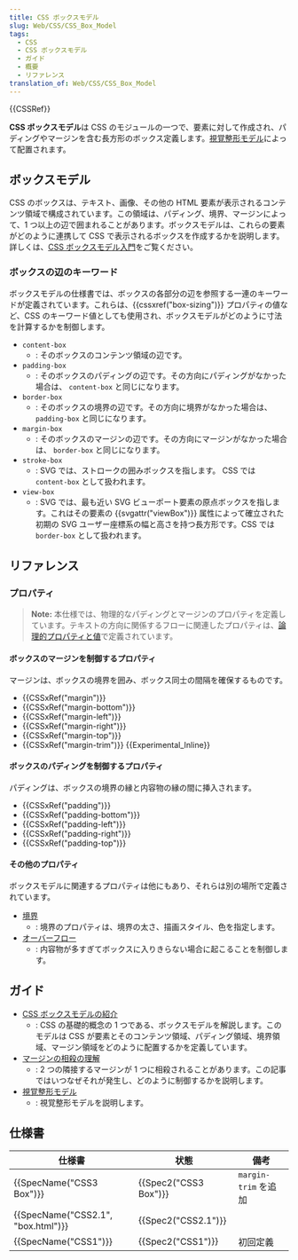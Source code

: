 ```yaml
---
title: CSS ボックスモデル
slug: Web/CSS/CSS_Box_Model
tags:
  - CSS
  - CSS ボックスモデル
  - ガイド
  - 概要
  - リファレンス
translation_of: Web/CSS/CSS_Box_Model
---
```

{{CSSRef}}

**CSS ボックスモデル**は CSS のモジュールの一つで、要素に対して作成され、パディングやマージンを含む長方形のボックス定義します。[視覚整形モデル](/ja/docs/Web/CSS/Visual_formatting_model)によって配置されます。

## ボックスモデル

CSS のボックスは、テキスト、画像、その他の HTML 要素が表示されるコンテンツ領域で構成されています。この領域は、パディング、境界、マージンによって、1 つ以上の辺で囲まれることがあります。ボックスモデルは、これらの要素がどのように連携して CSS で表示されるボックスを作成するかを説明します。詳しくは、[CSS ボックスモデル入門](/ja/docs/Web/CSS/CSS_Box_Model/Introduction_to_the_CSS_box_model)をご覧ください。

### ボックスの辺のキーワード

ボックスモデルの仕様書では、ボックスの各部分の辺を参照する一連のキーワードが定義されています。これらは、{{cssxref("box-sizing")}} プロパティの値など、CSS のキーワード値としても使用され、ボックスモデルがどのように寸法を計算するかを制御します。

- `content-box`
  - : そのボックスのコンテンツ領域の辺です。
- `padding-box`
  - : そのボックスのパディングの辺です。その方向にパディングがなかった場合は、 `content-box` と同じになります。
- `border-box`
  - : そのボックスの境界の辺です。その方向に境界がなかった場合は、 `padding-box` と同じになります。
- `margin-box`
  - : そのボックスのマージンの辺です。その方向にマージンがなかった場合は、 `border-box` と同じになります。
- `stroke-box`
  - : SVG では、ストロークの囲みボックスを指します。 CSS では `content-box` として扱われます。
- `view-box`
  - : SVG では、最も近い SVG ビューポート要素の原点ボックスを指します。これはその要素の {{svgattr("viewBox")}} 属性によって確立された初期の SVG ユーザー座標系の幅と高さを持つ長方形です。CSS では `border-box` として扱われます。

## リファレンス

### プロパティ

> **Note:** 本仕様では、物理的なパディングとマージンのプロパティを定義しています。テキストの方向に関係するフローに関連したプロパティは、[論理的プロパティと値](/ja/docs/Web/CSS/CSS_Logical_Properties)で定義されています。

#### ボックスのマージンを制御するプロパティ

マージンは、ボックスの境界を囲み、ボックス同士の間隔を確保するものです。

- {{CSSxRef("margin")}}
- {{CSSxRef("margin-bottom")}}
- {{CSSxRef("margin-left")}}
- {{CSSxRef("margin-right")}}
- {{CSSxRef("margin-top")}}
- {{CSSxRef("margin-trim")}} {{Experimental_Inline}}

#### ボックスのパディングを制御するプロパティ

パディングは、ボックスの境界の縁と内容物の縁の間に挿入されます。

- {{CSSxRef("padding")}}
- {{CSSxRef("padding-bottom")}}
- {{CSSxRef("padding-left")}}
- {{CSSxRef("padding-right")}}
- {{CSSxRef("padding-top")}}

#### その他のプロパティ

ボックスモデルに関連するプロパティは他にもあり、それらは別の場所で定義されています。

- [境界](/ja/docs/Web/CSS/CSS_Backgrounds_and_Borders)
  - : 境界のプロパティは、境界の太さ、描画スタイル、色を指定します。
- [オーバーフロー](/ja/docs/Web/CSS/overflow)
  - : 内容物が多すぎてボックスに入りきらない場合に起こることを制御します。

## ガイド

- [CSS ボックスモデルの紹介](/ja/docs/Web/CSS/CSS_Box_Model/Introduction_to_the_CSS_box_model)
  - : CSS の基礎的概念の 1 つである、ボックスモデルを解説します。このモデルは CSS が要素とそのコンテンツ領域、パディング領域、境界領域、マージン領域をどのように配置するかを定義しています。
- [マージンの相殺の理解](/ja/docs/Web/CSS/CSS_Box_Model/Mastering_margin_collapsing)
  - : 2 つの隣接するマージンが 1 つに相殺されることがあります。この記事ではいつなぜそれが発生し、どのように制御するかを説明します。
- [視覚整形モデル](/ja/docs/Web/CSS/Visual_formatting_model)
  - : 視覚整形モデルを説明します。

## 仕様書

| 仕様書                             | 状態                  | 備考                 |
| ---------------------------------- | --------------------- | -------------------- |
| {{SpecName("CSS3 Box")}}           | {{Spec2("CSS3 Box")}} | `margin-trim` を追加 |
| {{SpecName("CSS2.1", "box.html")}} | {{Spec2("CSS2.1")}}   |                      |
| {{SpecName("CSS1")}}               | {{Spec2("CSS1")}}     | 初回定義             |
